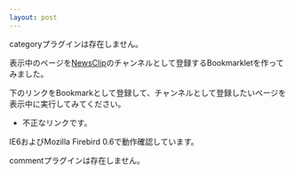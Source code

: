 ```yaml
---
layout: post
---
```

<p><span class="error">categoryプラグインは存在しません。</span></p>
<p>表示中のページを<a href="http://newsclip.chem.nagoya-u.ac.jp/">NewsClip</a>のチャンネルとして登録するBookmarkletを作ってみました。</p>
<p>下のリンクをBookmarkとして登録して、チャンネルとして登録したいページを表示中に実行してみてください。</p>
<ul>
<li><span class="error">不正なリンクです。</span></li>
</ul>
<p>IE6およびMozilla Firebird 0.6で動作確認しています。</p>
<p><span class="error">commentプラグインは存在しません。</span> </p>
